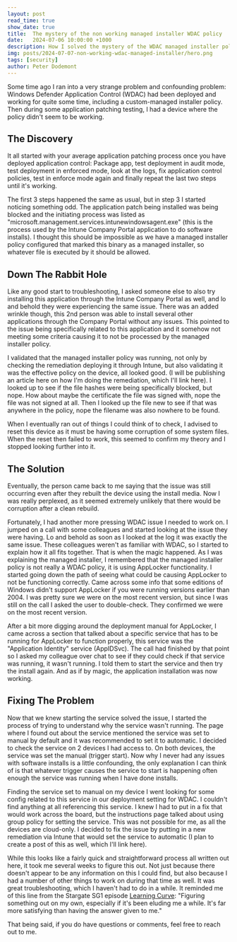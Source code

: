 ```yaml
---
layout: post
read_time: true
show_date: true
title:  The mystery of the non working managed installer WDAC policy
date:   2024-07-06 10:00:00 +1000
description: How I solved the mystery of the WDAC managed installer policy not working on some devices
img: posts/2024-07-07-non-working-wdac-managed-installer/hero.png
tags: [security]
author: Peter Dodemont
---
```

Some time ago I ran into a very strange problem and confounding problem: Windows Defender Application Control (WDAC) had been deployed and working for quite some time, including a custom-managed installer policy. Then during some application patching testing, I had a device where the policy didn't seem to be working.

## The Discovery

It all started with your average application patching process once you have deployed application control: Package app, test deployment in audit mode, test deployment in enforced mode, look at the logs, fix application control policies, test in enforce mode again and finally repeat the last two steps until it's working.

The first 3 steps happened the same as usual, but in step 3 I started noticing something odd. The application patch being installed was being blocked and the initiating process was listed as "microsoft.management.services.intunewindowsagent.exe" (this is the process used by the Intune Company Portal application to do software installs). I thought this should be impossible as we have a managed installer policy configured that marked this binary as a managed installer, so whatever file is executed by it should be allowed.

## Down The Rabbit Hole

Like any good start to troubleshooting, I asked someone else to also try installing this application through the Intune Company Portal as well, and lo and behold they were experiencing the same issue. There was an added wrinkle though, this 2nd person was able to install several other applications through the Company Portal without any issues.
This pointed to the issue being specifically related to this application and it somehow not meeting some criteria causing it to not be processed by the managed installer policy.

I validated that the managed installer policy was running, not only by checking the remediation deploying it through Intune, but also validating it was the effective policy on the device, all looked good. (I will be publishing an article here on how I'm doing the remediation, which I'll link here). I looked up to see if the file hashes were being specifically blocked, but nope. How about maybe the certificate the file was signed with, nope the file was not signed at all. Then I looked up the file new to see if that was anywhere in the policy, nope the filename was also nowhere to be found.

When I eventually ran out of things I could think of to check, I advised to reset this device as it must be having some corruption of some system files. When the reset then failed to work, this seemed to confirm my theory and I stopped looking further into it.

## The Solution

Eventually, the person came back to me saying that the issue was still occurring even after they rebuilt the device using the install media. Now I was really perplexed, as it seemed extremely unlikely that there would be corruption after a clean rebuild.

Fortunately, I had another more pressing WDAC issue I needed to work on. I jumped on a call with some colleagues and started looking at the issue they were having. Lo and behold as soon as I looked at the log it was exactly the same issue.
These colleagues weren't as familiar with WDAC, so I started to explain how it all fits together. That is when the magic happened. As I was explaining the managed installer, I remembered that the managed installer policy is not really a WDAC policy, it is using AppLocker functionality. I started going down the path of seeing what could be causing AppLocker to not be functioning correctly. Came across some info that some editions of Windows didn't support AppLocker if you were running versions earlier than 2004. I was pretty sure we were on the most recent version, but since I was still on the call I asked the user to double-check. They confirmed we were on the most recent version.

After a bit more digging around the deployment manual for AppLocker, I came across a section that talked about a specific service that has to be running for AppLocker to function properly, this service was the "Application Identity" service (AppIDSvc).
The call had finished by that point so I asked my colleague over chat to see if they could check if that service was running, it wasn't running. I told them to start the service and then try the install again. And as if by magic, the application installation was now working.

## Fixing The Problem

Now that we knew starting the service solved the issue, I started the process of trying to understand why the service wasn't running. The page where I found out about the service mentioned the service was set to manual by default and it was recommended to set it to automatic. I decided to check the service on 2 devices I had access to. On both devices, the service was set the manual (trigger start). Now why I never had any issues with software installs is a little confounding, the only explanation I can think of is that whatever trigger causes the service to start is happening often enough the service was running when I have done installs.

Finding the service set to manual on my device I went looking for some config related to this service in our deployment setting for WDAC. I couldn't find anything at all referencing this service.
I knew I had to put in a fix that would work across the board, but the instructions page talked about using group policy for setting the service. This was not possible for me, as all the devices are cloud-only. I decided to fix the issue by putting in a new remediation via Intune that would set the service to automatic (I plan to create a post of this as well, which I'll link here).


While this looks like a fairly quick and straightforward process all written out here, it took me several weeks to figure this out. Not just because there doesn't appear to be any information on this I could find, but also because I had a number of other things to work on during that time as well.
It was great troubleshooting, which I haven't had to do in a while. It reminded me of this line from the Stargate SG1 episode [Learning Curve](https://www.gateworld.net/sg1/s3/learning-curve/): "Figuring something out on my own, especially if it's been eluding me a while. It's far more satisfying than having the answer given to me."

That being said, if you do have questions or comments, feel free to reach out to me.